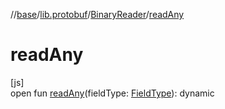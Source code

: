 //[base](../../../index.md)/[lib.protobuf](../index.md)/[BinaryReader](index.md)/[readAny](read-any.md)

# readAny

[js]\
open fun [readAny](read-any.md)(fieldType: [FieldType](../-field-type/index.md)): dynamic
